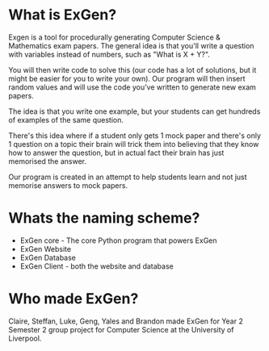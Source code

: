 # What is ExGen?
Exgen is a tool for procedurally generating Computer Science & Mathematics exam papers.
The general idea is that you'll write a question with variables instead of numbers, such as "What is X + Y?".

You will then write code to solve this (our code has a lot of solutions, but it might be easier for you to write your own).
Our program will then insert random values and will use the code you've written to generate new exam papers.

The idea is that you write one example, but your students can get hundreds of examples of the same question.

There's this idea where if a student only gets 1 mock paper and there's only 1 question on a topic their brain will trick them into
believing that they know how to answer the question, but in actual fact their brain has just memorised the answer.

Our program is created in an attempt to help students learn and not just memorise answers to mock papers.

# Whats the naming scheme?
* ExGen core - The core Python program that powers ExGen
* ExGen Website
* ExGen Database
* ExGen Client - both the website and database

# Who made ExGen?

Claire, Steffan, Luke, Geng, Yales and Brandon made ExGen for Year 2 Semester 2 group project for Computer Science at the University of Liverpool.
